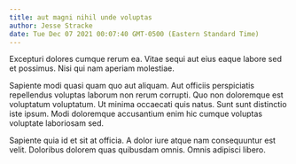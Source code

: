 ```yaml
---
title: aut magni nihil unde voluptas
author: Jesse Stracke
date: Tue Dec 07 2021 00:07:40 GMT-0500 (Eastern Standard Time)
---
```

Excepturi dolores cumque rerum ea. Vitae sequi aut eius eaque labore sed et possimus. Nisi qui nam aperiam molestiae.

 Sapiente modi quasi quam quo aut aliquam. Aut officiis perspiciatis repellendus voluptas laborum non rerum corrupti. Quo non doloremque est voluptatum voluptatum. Ut minima occaecati quis natus. Sunt sunt distinctio iste ipsum. Modi doloremque accusantium enim hic cumque voluptas voluptate laboriosam sed.

 Sapiente quia id et sit at officia. A dolor iure atque nam consequuntur est velit. Doloribus dolorem quas quibusdam omnis. Omnis adipisci libero.